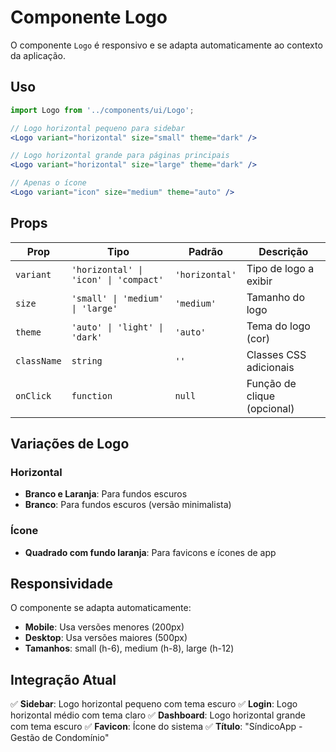 # Componente Logo

O componente `Logo` é responsivo e se adapta automaticamente ao contexto da aplicação.

## Uso

```jsx
import Logo from '../components/ui/Logo';

// Logo horizontal pequeno para sidebar
<Logo variant="horizontal" size="small" theme="dark" />

// Logo horizontal grande para páginas principais
<Logo variant="horizontal" size="large" theme="dark" />

// Apenas o ícone
<Logo variant="icon" size="medium" theme="auto" />
```

## Props

| Prop | Tipo | Padrão | Descrição |
|------|------|--------|-----------|
| `variant` | `'horizontal' \| 'icon' \| 'compact'` | `'horizontal'` | Tipo de logo a exibir |
| `size` | `'small' \| 'medium' \| 'large'` | `'medium'` | Tamanho do logo |
| `theme` | `'auto' \| 'light' \| 'dark'` | `'auto'` | Tema do logo (cor) |
| `className` | `string` | `''` | Classes CSS adicionais |
| `onClick` | `function` | `null` | Função de clique (opcional) |

## Variações de Logo

### Horizontal
- **Branco e Laranja**: Para fundos escuros
- **Branco**: Para fundos escuros (versão minimalista)

### Ícone
- **Quadrado com fundo laranja**: Para favicons e ícones de app

## Responsividade

O componente se adapta automaticamente:
- **Mobile**: Usa versões menores (200px)
- **Desktop**: Usa versões maiores (500px)
- **Tamanhos**: small (h-6), medium (h-8), large (h-12)

## Integração Atual

✅ **Sidebar**: Logo horizontal pequeno com tema escuro
✅ **Login**: Logo horizontal médio com tema claro
✅ **Dashboard**: Logo horizontal grande com tema escuro
✅ **Favicon**: Ícone do sistema
✅ **Título**: "SíndicoApp - Gestão de Condomínio"
